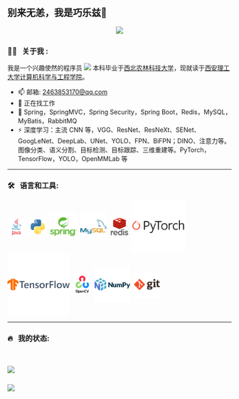 ## 别来无恙，我是巧乐兹👋

<p align="center"><img src="https://media.giphy.com/media/Qo2dupDib32rkTY4hX/giphy.gif" width="200"/></p>


### :man_technologist: &nbsp; 关于我 :

我是一个兴趣使然的程序员 <img src="https://media.giphy.com/media/WUlplcMpOCEmTGBtBW/giphy.gif" width="30">  本科毕业于<a href="https://www.nwafu.edu.cn/" target="_blank">西北农林科技大学</a>，现就读于<a href="https://jsj.xaut.edu.cn/szdw/jsjkxyjsx.htm" target="_blank">西安理工大学计算机科学与工程学院</a>。

- 📫 邮箱: 2463853170@qq.com
- 🔭 正在找工作
- 🌱 Spring，SpringMVC，Spring Security，Spring Boot，Redis，MySQL，MyBatis，RabbitMQ
- ⚡ 深度学习：主流 CNN 等，VGG、ResNet、ResNeXt、SENet、GoogLeNet、DeepLab、UNet、YOLO、FPN、BiFPN；DINO、注意力等。图像分类、语义分割、目标检测、目标跟踪、三维重建等。PyTorch，TensorFlow，YOLO，OpenMMLab 等
---

### 🛠 &nbsp; 语言和工具:

<p>
<img src="https://github.com/devicons/devicon/blob/master/icons/java/java-original-wordmark.svg" title="Java" alt="Java" width="40" height="40" align="center"/>&nbsp;
<img src="https://github.com/devicons/devicon/blob/master/icons/python/python-original.svg" title="Python" alt="python" width="40" height="40" align="center"/>&nbsp;
<img src="https://github.com/devicons/devicon/blob/master/icons/spring/spring-original-wordmark.svg" title="Spring" alt="Spring" width="60" height="60" align="center"/>&nbsp;
<img src="https://github.com/devicons/devicon/blob/master/icons/mysql/mysql-original-wordmark.svg" title="MySQL"  alt="MySQL" width="60" height="60" align="center"/>&nbsp;
<img src="https://github.com/devicons/devicon/blob/master/icons/redis/redis-original-wordmark.svg" title="Redis"  alt="Redis" width="40" height="40" align="center"/>&nbsp;
<img src="https://github.com/devicons/devicon/blob/master/icons/pytorch/pytorch-original-wordmark.svg" title="Pytorch" **alt="Pytorch" width="120" height="120" align="center"/>&nbsp;
<img src="https://github.com/devicons/devicon/blob/master/icons/tensorflow/tensorflow-original-wordmark.svg" title="Tensorflow" **alt="Tensorflow" width="140" height="140" align="center"/>&nbsp;
<img src="https://github.com/devicons/devicon/blob/master/icons/opencv/opencv-original-wordmark.svg" title="opencv" **alt="opencv" width="40" height="40" align="center"/>&nbsp;
<img src="https://github.com/devicons/devicon/blob/master/icons/numpy/numpy-original-wordmark.svg" title="numpy" **alt="numpy" width="80" height="80" align="center"/>&nbsp;
<img src="https://github.com/devicons/devicon/blob/master/icons/git/git-original-wordmark.svg" title="Git" **alt="Git" width="60" height="60" align="center"/>&nbsp;
</p>

---

### 🔥 &nbsp; 我的状态:
# <img align="" height="137px" src="https://github-readme-stats.vercel.app/api?username=Wangxinyu-qlz&hide_title=true&hide_border=true&show_icons=true&include_all_commits=true&line_height=21&bg_color=0,EC6C6C,FFD479,FFFC79,73FA79&theme=graywhite&locale=cn" />
<img align="" height="137px" src="https://github-readme-stats.vercel.app/api/top-langs/?username=Wangxinyu-qlz&hide_title=true&hide_border=true&layout=compact&bg_color=0,73FA79,73FDFF,D783FF&theme=graywhite&locale=cn" />

<!-- <a href="https://github.com/anuraghazra/convoychat">
  <img width="45%" height="auto" align="center" src="https://github-readme-stats.vercel.app/api/wakatime?username=Finn-Neo&theme=react&layout=compact" />
</a> -->
<!-- [![stats](https://github-readme-stats.vercel.app/api?username=ZhaoHaoRu&theme=react)](https://github.com/anuraghazra/github-readme-stats)
[![WakaTime stats](https://github-readme-stats.vercel.app/api/wakatime?username=Haoru_Zhao&theme=react)](https://github.com/anuraghazra/github-readme-stats)
<!-- [![Top Langs](https://github-readme-stats.vercel.app/api/top-langs/?username=ZhaoHaoRu&layout=compact&theme=react)](https://github.com/anuraghazra/github-readme-stats) --!>


